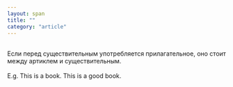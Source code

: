 ```yaml
---
layout: span
title: ""
category: "article"
---
```

<section class='rules'><span><br>Если перед существительным употребляется прилагательное, оно стоит между артиклем и существительным.<br><br>E.g. This is a book. This is a good book.<br></span></section>